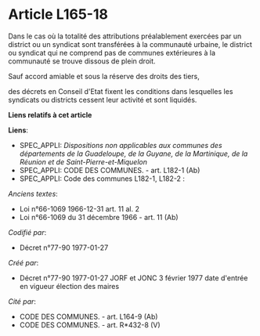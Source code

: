 # Article L165-18

Dans le cas où la totalité des attributions préalablement exercées par un district ou un syndicat sont transférées à la
communauté urbaine, le district ou syndicat qui ne comprend pas de communes extérieures à la communauté se trouve dissous de
plein droit. 

Sauf accord amiable et sous la réserve des droits des tiers,

des décrets en Conseil d'Etat fixent les conditions dans lesquelles les syndicats ou districts cessent leur activité et sont
liquidés.

**Liens relatifs à cet article**

**Liens**:

  - SPEC_APPLI: *Dispositions non applicables aux communes des départements de la Guadeloupe, de la Guyane, de la Martinique, de la Réunion et de Saint-Pierre-et-Miquelon*
  - SPEC_APPLI: CODE DES COMMUNES. - art. L182-1 (Ab)
  - SPEC_APPLI: Code des communes L182-1, L182-2 :

_Anciens textes_:

  - Loi n°66-1069 1966-12-31 art. 11 al. 2
  - Loi n°66-1069 du 31 décembre 1966 - art. 11 (Ab)

_Codifié par_:

  - Décret n°77-90 1977-01-27

_Créé par_:

  - Décret n°77-90 1977-01-27 JORF et JONC 3 février 1977 date d'entrée en vigueur élection des maires

_Cité par_:

  - CODE DES COMMUNES. - art. L164-9 (Ab)
  - CODE DES COMMUNES. - art. R*432-8 (V)

